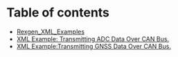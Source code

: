# Table of contents

* [Rexgen\_XML\_Examples](README.md)
* [XML Example: Transmitting ADC Data Over CAN Bus.](xml-example-transmitting-adc-data-over-can-bus..md)
* [XML Example:Transmitting GNSS Data Over CAN Bus.](GNSS2CAN/README.md)
